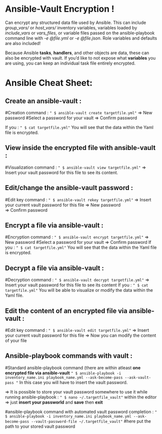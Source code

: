 # Ansible-Vault Encryption !

Can encrypt any structured data file used by Ansible. 
This can include _group_vars/_ or _host_vars/_ inventory variables, variables loaded by _include_vars_ or _vars_files_, or variable files passed on the ansible-playbook command line with _-e @file.yml_ or _-e @file.json_. Role variables and defaults are also included!

Because Ansible **tasks**, **handlers**, and other objects are data, these can also be encrypted with vault. 
If you’d like to not expose what **variables** you are using, you can keep an individual task file entirely encrypted.


# Ansible Cheat Sheet:
## Create an ansible-vault :
#Creation command :
`" $ ansible-vault create targetfile.yml"`
		⇒ New password        #Select a password for your vault
		⇒ Confirm password
		
If you : `" $ cat targetfile.yml"` You will see that the data within the Yaml file is encrypted.

## View inside the encrypted file with ansible-vault :
#Visualization command :
`" $ ansible-vault view targetfile.yml"`
	⇒ Insert your vault password for this file to see its content.

## Edit/change the ansible-vault password :
#Edit key command :
`" $ ansible-vault rekey targetfile.yml"`
		⇒ Insert your current vault password for this file 
		⇒ New password        
		⇒ Confirm password

## Encrypt a file via ansible-vault :
#Encryption command : 
`" $ ansible-vault encrypt targetfile.yml"`
		⇒ New password        #Select a password for your vault
		⇒ Confirm password
If you : `" $ cat targetfile.yml"` You will see that the data within the Yaml file is encrypted.

##  Decrypt a file via ansible-vault :
#Decryption command : 
`" $ ansible-vault decrypt targetfile.yml"`
	⇒ Insert your vault password for this file to see its content
If you : `" $ cat targetfile.yml"` You will be able to visualize or modify the data within the Yaml file.

## Edit the content of an encrypted file via ansible-vault :
#Edit key command :
`" $ ansible-vault edit targetfile.yml"`
		⇒ Insert your current vault password for this file 
		⇒ Now you can modify the content of your file 

## Ansible-playbook commands with vault : 
#Standard ansible-playbook command (there are within atleast **one encrypted file via ansible-vault** 
`" $ ansible-playbook -i inventory_name.ini playbook_name.yml --ask-become-pass --ask-vault-pass "`
In this case you will have to insert the vault password.

⇒ It is possible to store your vault password somewhere to use it while running ansible-playbook :
`" $ nano ~/.targetfile_vault"`
within the editor ⇒ just **insert your passworld** and **save** then **exit**

#ansible-playbook command with automated vault password completion :
 `" $ ansible-playbook -i inventory_name.ini playbook_name.yml --ask-become-pass --vault-password-file ~/.targetfile_vault"` 
 #here put the path to your stored vault password 
